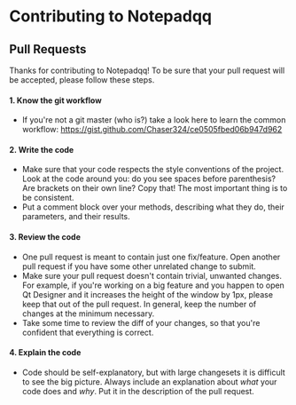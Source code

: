 # Contributing to Notepadqq

## Pull Requests

Thanks for contributing to Notepadqq! To be sure that your pull request will be accepted, please follow these steps.

#### 1. Know the git workflow

 * If you're not a git master (who is?) take a look here to learn the common workflow: https://gist.github.com/Chaser324/ce0505fbed06b947d962

#### 2. Write the code

 * Make sure that your code respects the style conventions of the project. Look at the code around you: do you see
   spaces before parenthesis? Are brackets on their own line? Copy that! The most important thing is to be consistent.
 * Put a comment block over your methods, describing what they do, their parameters, and their results.

#### 3. Review the code

 * One pull request is meant to contain just one fix/feature. Open another pull request if you have some other
   unrelated change to submit.
 * Make sure your pull request doesn't contain trivial, unwanted changes. For example, if you're working on a big feature
   and you happen to open Qt Designer and it increases the height of the window by 1px, please keep that out of the pull request.
   In general, keep the number of changes at the minimum necessary.
 * Take some time to review the diff of your changes, so that you're confident that everything is correct.

#### 4. Explain the code

 * Code should be self-explanatory, but with large changesets it is difficult to see the big picture. Always include an 
   explanation about *what* your code does and *why*. Put it in the description of the pull request. 
